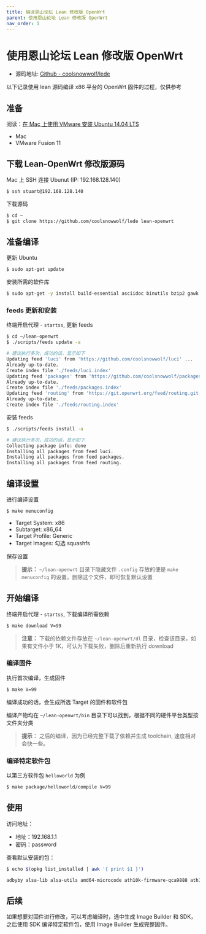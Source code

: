```yaml
---
title: 编译恩山论坛 Lean 修改版 OpenWrt
parent: 使用恩山论坛 Lean 修改版 OpenWrt
nav_order: 1
---
```


# 使用恩山论坛 Lean 修改版 OpenWrt

* 源码地址: [Github - coolsnowwolf/lede](https://github.com/coolsnowwolf/lede)

以下记录使用 lean 源码编译 x86 平台的 OpenWrt 固件的过程，仅供参考

## 准备

阅读：[在 Mac 上使用 VMware 安装 Ubuntu 14.04 LTS](https://stuarthua.github.io/oh-my-openwrt/mac-vmware-install-ubuntu.html)

* Mac
* VMware Fusion 11

## 下载 Lean-OpenWrt 修改版源码

Mac 上 SSH 连接 Ubunut (IP: 192.168.128.140)

```bash
$ ssh stuart@192.168.128.140
```

下载源码

```bash
$ cd ~
$ git clone https://github.com/coolsnowwolf/lede lean-openwrt
```

## 准备编译

更新 Ubuntu

```bash
$ sudo apt-get update
```

安装所需的软件库

```bash
$ sudo apt-get -y install build-essential asciidoc binutils bzip2 gawk gettext git libncurses5-dev libz-dev patch unzip zlib1g-dev lib32gcc1 libc6-dev-i386 subversion flex uglifyjs git-core gcc-multilib p7zip p7zip-full msmtp libssl-dev texinfo libglib2.0-dev xmlto qemu-utils upx libelf-dev autoconf automake libtool autopoint
```

### feeds 更新和安装

终端开启代理 - `startss`, 更新 feeds

```bash
$ cd ~/lean-openwrt
$ ./scripts/feeds update -a

# 建议执行多次，成功的话，显示如下
Updating feed 'luci' from 'https://github.com/coolsnowwolf/luci' ...
Already up-to-date.
Create index file './feeds/luci.index'
Updating feed 'packages' from 'https://github.com/coolsnowwolf/packages' ...
Already up-to-date.
Create index file './feeds/packages.index'
Updating feed 'routing' from 'https://git.openwrt.org/feed/routing.git;openwrt-18.06' ...
Already up-to-date.
Create index file './feeds/routing.index'
```

安装 feeds

```bash
$ ./scripts/feeds install -a

# 建议执行多次，成功的话，显示如下
Collecting package info: done
Installing all packages from feed luci.
Installing all packages from feed packages.
Installing all packages from feed routing.
```

## 编译设置

进行编译设置

```bash
$ make menuconfig
```

* Target System: x86
* Subtarget: x86_64
* Target Profile: Generic
* Target Images: 勾选 squashfs

保存设置

> **提示：** `~/lean-openwrt` 目录下隐藏文件 `.config` 存放的便是 `make menuconfig` 的设置，删除这个文件，即可恢复默认设置

## 开始编译

终端开启代理 - `startss`, 下载编译所需依赖

```bash
$ make download V=99
```

> **注意：** 下载的依赖文件存放在 `~/lean-openwrt/dl` 目录，检查该目录，如果有文件小于 1K，可认为下载失败，删除后重新执行 download

### 编译固件

执行首次编译，生成固件

```bash
$ make V=99
```

编译成功的话，会生成所选 Target 的固件和软件包

编译产物均在 `~/lean-openwrt/bin` 目录下可以找到，根据不同的硬件平台类型按文件夹分类

> **提示：** 之后的编译，因为已经完整下载了依赖并生成 toolchain, 速度相对会快一些。

### 编译特定软件包

以第三方软件包 `helloworld` 为例

```bash
$ make package/helloworld/compile V=99
```

## 使用

访问地址：

* 地址：192.168.1.1
* 密码：password

查看默认安装的包：

```bash
$ echo $(opkg list_installed | awk '{ print $1 }')

adbyby alsa-lib alsa-utils amd64-microcode ath10k-firmware-qca9888 ath10k-firmware-qca988x ath10k-firmware-qca9984 ath9k-htc-firmware autocore automount autosamba base-files bash bc block-mount bnx2-firmware brcmfmac-firmware-43602a1-pcie busybox ca-certificates coremark coreutils coreutils-base64 coreutils-nohup ddns-scripts ddns-scripts_aliyun default-settings dnsmasq-full dropbear e2fsprogs etherwake ethtool fdisk firewall fstools fwtool hostapd-common htop intel-microcode ip-full ipset iptables iptables-mod-conntrack-extra iptables-mod-fullconenat iptables-mod-ipopt iptables-mod-ipsec iptables-mod-tproxy iw iwinfo jshn jsonfilter kernel kmod-ac97 kmod-asn1-decoder kmod-ath kmod-ath10k kmod-ath5k kmod-ath9k kmod-ath9k-common kmod-ath9k-htc kmod-bnx2 kmod-bonding kmod-button-hotplug kmod-cfg80211 kmod-crypto-acompress kmod-crypto-aead kmod-crypto-authenc kmod-crypto-cbc kmod-crypto-crc32c kmod-crypto-deflate kmod-crypto-des kmod-crypto-ecb kmod-crypto-echainiv kmod-crypto-hash kmod-crypto-hmac kmod-crypto-iv kmod-crypto-manager kmod-crypto-md5 kmod-crypto-null kmod-crypto-pcompress kmod-crypto-rng kmod-crypto-sha1 kmod-crypto-sha256 kmod-crypto-wq kmod-e1000 kmod-e1000e kmod-fs-exfat kmod-fs-ext4 kmod-fs-vfat kmod-fuse kmod-gre kmod-hid kmod-hid-generic kmod-hwmon-core kmod-i2c-algo-bit kmod-i2c-core kmod-i40e kmod-i40evf kmod-ifb kmod-igb kmod-igbvf kmod-input-core kmod-input-evdev kmod-ip6tables kmod-ipsec kmod-ipsec4 kmod-ipsec6 kmod-ipt-conntrack kmod-ipt-conntrack-extra kmod-ipt-core kmod-ipt-fullconenat kmod-ipt-ipopt kmod-ipt-ipsec kmod-ipt-ipset kmod-ipt-nat kmod-ipt-offload kmod-ipt-raw kmod-ipt-tproxy kmod-iptunnel kmod-iptunnel4 kmod-iptunnel6 kmod-ixgbe kmod-lib-crc-ccitt kmod-lib-crc16 kmod-lib-textsearch kmod-lib-zlib-deflate kmod-lib-zlib-inflate kmod-libphy kmod-mac80211 kmod-mdio kmod-mii kmod-mppe kmod-nf-conntrack kmod-nf-conntrack-netlink kmod-nf-conntrack6 kmod-nf-flow kmod-nf-ipt kmod-nf-ipt6 kmod-nf-nat kmod-nf-nathelper kmod-nf-nathelper-extra kmod-nf-reject kmod-nf-reject6 kmod-nfnetlink kmod-nls-base kmod-nls-cp437 kmod-nls-iso8859-1 kmod-nls-utf8 kmod-pcnet32 kmod-phy-realtek kmod-ppp kmod-pppoe kmod-pppox kmod-pps kmod-ptp kmod-r8169 kmod-regmap-core kmod-rt2800-lib kmod-rt2800-usb kmod-rt2x00-lib kmod-rt2x00-usb kmod-sched-cake kmod-sched-core kmod-scsi-core kmod-slhc kmod-sound-core kmod-sound-hda-codec-realtek kmod-sound-hda-codec-via kmod-sound-hda-core kmod-sound-mpu401 kmod-sound-via82xx kmod-tcp-bbr kmod-tulip kmod-tun kmod-usb-audio kmod-usb-core kmod-usb-hid kmod-usb-net kmod-usb-net-asix kmod-usb-net-asix-ax88179 kmod-usb-net-rtl8150 kmod-usb-net-rtl8152 kmod-usb-printer kmod-usb-storage kmod-usb-storage-extras kmod-vmxnet3 libblkid libblobmsg-json libc libcares libcomerr libelf libev libext2fs libf2fs libfdisk libgcc libgmp libip4tc libip6tc libipset libiwinfo libiwinfo-lua libjson-c libjson-script liblua liblucihttp liblucihttp-lua libmbedtls libminiupnpc libmnl libnatpmp libncurses libnl-tiny libopenssl libpcre libpthread libreadline librt libsensors libsmartcols libsodium libss libstdcpp libsysfs libubox libubus libubus-lua libuci libuclient libustream-openssl libuuid libxtables lm-sensors logd lua luci luci-app-accesscontrol luci-app-adbyby-plus luci-app-arpbind luci-app-autoreboot luci-app-ddns luci-app-filetransfer luci-app-firewall luci-app-flowoffload luci-app-ipsec-vpnd luci-app-nlbwmon luci-app-pptp-server luci-app-ramfree luci-app-samba luci-app-sqm luci-app-ssr-plus luci-app-upnp luci-app-usb-printer luci-app-vlmcsd luci-app-vsftpd luci-app-wifischedule luci-app-wol luci-app-xlnetacc luci-app-zerotier luci-base luci-i18n-accesscontrol-zh-cn luci-i18n-adbyby-plus-zh-cn luci-i18n-arpbind-zh-cn luci-i18n-autoreboot-zh-cn luci-i18n-base-zh-cn luci-i18n-ddns-zh-cn luci-i18n-filetransfer-zh-cn luci-i18n-firewall-zh-cn luci-i18n-flowoffload-zh-cn luci-i18n-ipsec-vpnd-zh-cn luci-i18n-nlbwmon-zh-cn luci-i18n-pptp-server-zh-cn luci-i18n-ramfree-zh-cn luci-i18n-samba-zh-cn luci-i18n-upnp-zh-cn luci-i18n-usb-printer-zh-cn luci-i18n-vlmcsd-zh-cn luci-i18n-vsftpd-zh-cn luci-i18n-wifischedule-zh-cn luci-i18n-wol-zh-cn luci-i18n-zerotier-zh-cn luci-lib-fs luci-lib-ip luci-lib-jsonc luci-lib-nixio luci-mod-admin-full luci-proto-bonding luci-proto-ppp luci-theme-bootstrap miniupnpd mkf2fs mtd netifd nlbwmon ntfs-3g openssl-util openwrt-keyring opkg p910nd partx-utils pdnsd-alt ppp ppp-mod-pppoe pptpd procd proto-bonding r8169-firmware rpcd rpcd-mod-rrdns rt2800-usb-firmware samba36-server shadowsocks-libev-config shadowsocks-libev-ss-redir shadowsocksr-libev-alt shadowsocksr-libev-server shadowsocksr-libev-ssr-local shellsync sqm-scripts strongswan strongswan-charon strongswan-ipsec strongswan-minimal strongswan-mod-aes strongswan-mod-gmp strongswan-mod-hmac strongswan-mod-kernel-netlink strongswan-mod-nonce strongswan-mod-pubkey strongswan-mod-random strongswan-mod-sha1 strongswan-mod-socket-default strongswan-mod-stroke strongswan-mod-updown strongswan-mod-x509 strongswan-mod-xauth-generic strongswan-mod-xcbc sysfsutils tc terminfo ubox ubus ubusd uci uclient-fetch uhttpd uhttpd-mod-ubus usign v2ray vlmcsd vsftpd-alt wget wifischedule wireless-regdb wpad zerotier zlib
```

## 后续

如果想要对固件进行修改，可以考虑编译时，选中生成 Image Builder 和 SDK，之后使用 SDK 编译特定软件包，使用 Image Builder 生成完整固件。